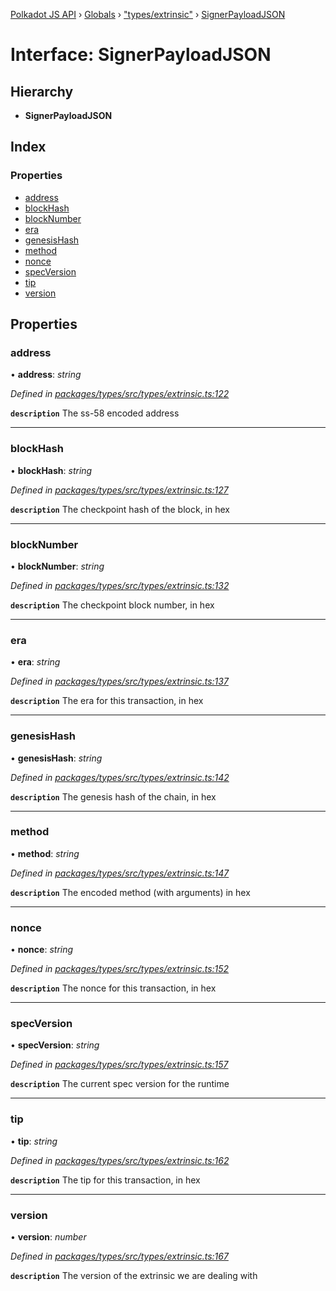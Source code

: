 [Polkadot JS API](../README.md) › [Globals](../globals.md) › ["types/extrinsic"](../modules/_types_extrinsic_.md) › [SignerPayloadJSON](_types_extrinsic_.signerpayloadjson.md)

# Interface: SignerPayloadJSON

## Hierarchy

* **SignerPayloadJSON**

## Index

### Properties

* [address](_types_extrinsic_.signerpayloadjson.md#address)
* [blockHash](_types_extrinsic_.signerpayloadjson.md#blockhash)
* [blockNumber](_types_extrinsic_.signerpayloadjson.md#blocknumber)
* [era](_types_extrinsic_.signerpayloadjson.md#era)
* [genesisHash](_types_extrinsic_.signerpayloadjson.md#genesishash)
* [method](_types_extrinsic_.signerpayloadjson.md#method)
* [nonce](_types_extrinsic_.signerpayloadjson.md#nonce)
* [specVersion](_types_extrinsic_.signerpayloadjson.md#specversion)
* [tip](_types_extrinsic_.signerpayloadjson.md#tip)
* [version](_types_extrinsic_.signerpayloadjson.md#version)

## Properties

###  address

• **address**: *string*

*Defined in [packages/types/src/types/extrinsic.ts:122](https://github.com/polkadot-js/api/blob/849f519efe/packages/types/src/types/extrinsic.ts#L122)*

**`description`** The ss-58 encoded address

___

###  blockHash

• **blockHash**: *string*

*Defined in [packages/types/src/types/extrinsic.ts:127](https://github.com/polkadot-js/api/blob/849f519efe/packages/types/src/types/extrinsic.ts#L127)*

**`description`** The checkpoint hash of the block, in hex

___

###  blockNumber

• **blockNumber**: *string*

*Defined in [packages/types/src/types/extrinsic.ts:132](https://github.com/polkadot-js/api/blob/849f519efe/packages/types/src/types/extrinsic.ts#L132)*

**`description`** The checkpoint block number, in hex

___

###  era

• **era**: *string*

*Defined in [packages/types/src/types/extrinsic.ts:137](https://github.com/polkadot-js/api/blob/849f519efe/packages/types/src/types/extrinsic.ts#L137)*

**`description`** The era for this transaction, in hex

___

###  genesisHash

• **genesisHash**: *string*

*Defined in [packages/types/src/types/extrinsic.ts:142](https://github.com/polkadot-js/api/blob/849f519efe/packages/types/src/types/extrinsic.ts#L142)*

**`description`** The genesis hash of the chain, in hex

___

###  method

• **method**: *string*

*Defined in [packages/types/src/types/extrinsic.ts:147](https://github.com/polkadot-js/api/blob/849f519efe/packages/types/src/types/extrinsic.ts#L147)*

**`description`** The encoded method (with arguments) in hex

___

###  nonce

• **nonce**: *string*

*Defined in [packages/types/src/types/extrinsic.ts:152](https://github.com/polkadot-js/api/blob/849f519efe/packages/types/src/types/extrinsic.ts#L152)*

**`description`** The nonce for this transaction, in hex

___

###  specVersion

• **specVersion**: *string*

*Defined in [packages/types/src/types/extrinsic.ts:157](https://github.com/polkadot-js/api/blob/849f519efe/packages/types/src/types/extrinsic.ts#L157)*

**`description`** The current spec version for  the runtime

___

###  tip

• **tip**: *string*

*Defined in [packages/types/src/types/extrinsic.ts:162](https://github.com/polkadot-js/api/blob/849f519efe/packages/types/src/types/extrinsic.ts#L162)*

**`description`** The tip for this transaction, in hex

___

###  version

• **version**: *number*

*Defined in [packages/types/src/types/extrinsic.ts:167](https://github.com/polkadot-js/api/blob/849f519efe/packages/types/src/types/extrinsic.ts#L167)*

**`description`** The version of the extrinsic we are dealing with
